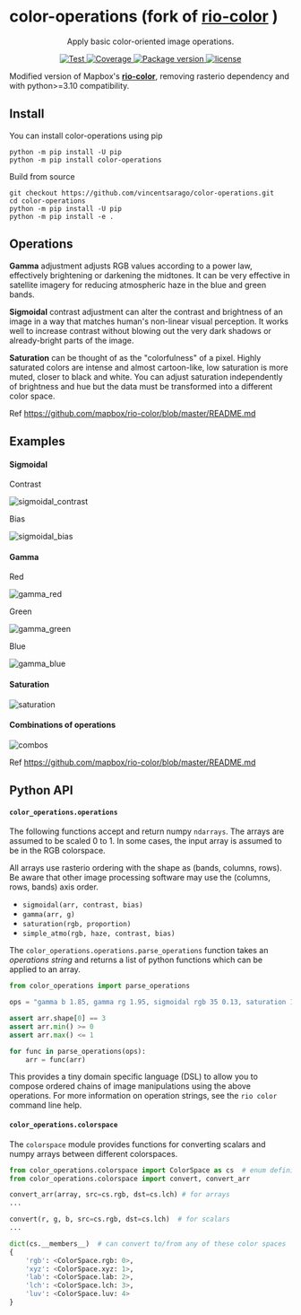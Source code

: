 # color-operations (fork of [**rio-color**](https://github.com/mapbox/rio-color) )

<p align="center">
  <p align="center">Apply basic color-oriented image operations.</p>
</p>

<p align="center">
  <a href="https://github.com/vincentsarago/color-operations/actions?query=workflow%3ACI" target="_blank">
      <img src="https://github.com/vincentsarago/color-operations/workflows/CI/badge.svg" alt="Test">
  </a>
  <a href="https://codecov.io/gh/vincentsarago/color-operations" target="_blank">
      <img src="https://codecov.io/gh/vincentsarago/color-operations/branch/main/graph/badge.svg" alt="Coverage">
  </a>
  <a href="https://pypi.org/project/color-operations" target="_blank">
      <img src="https://img.shields.io/pypi/v/color-operations?color=%2334D058&label=pypi%20package" alt="Package version">
  </a>
  <a href="https://github.com/vincentsarago/color-operations/blob/main/LICENSE" target="_blank">
      <img src="https://img.shields.io/github/license/vincentsarago/color-operations.svg" alt="license">
  </a>
</p>

Modified version of Mapbox's [**rio-color**](https://github.com/mapbox/rio-color), removing rasterio dependency and with python>=3.10 compatibility.

## Install

You can install color-operations using pip

```
python -m pip install -U pip
python -m pip install color-operations
```

Build from source

```
git checkout https://github.com/vincentsarago/color-operations.git
cd color-operations
python -m pip install -U pip
python -m pip install -e .
```

## Operations

**Gamma** adjustment adjusts RGB values according to a power law, effectively brightening or darkening the midtones. It can be very effective in satellite imagery for reducing atmospheric haze in the blue and green bands.

**Sigmoidal** contrast adjustment can alter the contrast and brightness of an image in a way that
matches human's non-linear visual perception. It works well to increase contrast without blowing out the very dark shadows or already-bright parts of the image.

**Saturation** can be thought of as the "colorfulness" of a pixel. Highly saturated colors are intense and almost cartoon-like, low saturation is more muted, closer to black and white. You can adjust saturation independently of brightness and hue but the data must be transformed into a different color space.

Ref https://github.com/mapbox/rio-color/blob/master/README.md

## Examples

#### Sigmoidal

Contrast

![sigmoidal_contrast](img/sigmoidal_contrast.jpg)

Bias

![sigmoidal_bias](img/sigmoidal_bias.jpg)

#### Gamma

Red

![gamma_red](img/gamma_red.jpg)

Green

![gamma_green](img/gamma_green.jpg)

Blue

![gamma_blue](img/gamma_blue.jpg)

#### Saturation

![saturation](img/saturation.jpg)

#### Combinations of operations

![combos](img/combos.jpg)

Ref https://github.com/mapbox/rio-color/blob/master/README.md

## Python API

#### `color_operations.operations`

The following functions accept and return numpy `ndarrays`. The arrays are assumed to be scaled 0 to 1. In some cases, the input array is assumed to be in the RGB colorspace.

All arrays use rasterio ordering with the shape as (bands, columns, rows). Be aware that other image processing software may use the (columns, rows, bands) axis order.

* `sigmoidal(arr, contrast, bias)`
* `gamma(arr, g)`
* `saturation(rgb, proportion)`
* `simple_atmo(rgb, haze, contrast, bias)`

The `color_operations.operations.parse_operations` function takes an *operations string* and
returns a list of python functions which can be applied to an array.

```python
from color_operations import parse_operations

ops = "gamma b 1.85, gamma rg 1.95, sigmoidal rgb 35 0.13, saturation 1.15"

assert arr.shape[0] == 3
assert arr.min() >= 0
assert arr.max() <= 1

for func in parse_operations(ops):
    arr = func(arr)
```

This provides a tiny domain specific language (DSL) to allow you
to compose ordered chains of image manipulations using the above operations.
For more information on operation strings, see the `rio color` command line help.

#### `color_operations.colorspace`

The `colorspace` module provides functions for converting scalars and numpy arrays between different colorspaces.

```python
from color_operations.colorspace import ColorSpace as cs  # enum defining available color spaces
from color_operations.colorspace import convert, convert_arr

convert_arr(array, src=cs.rgb, dst=cs.lch) # for arrays
...

convert(r, g, b, src=cs.rgb, dst=cs.lch)  # for scalars
...

dict(cs.__members__)  # can convert to/from any of these color spaces
{
    'rgb': <ColorSpace.rgb: 0>,
    'xyz': <ColorSpace.xyz: 1>,
    'lab': <ColorSpace.lab: 2>,
    'lch': <ColorSpace.lch: 3>,
    'luv': <ColorSpace.luv: 4>
}
```
